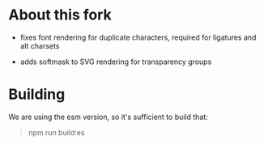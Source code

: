 
# About this fork

- fixes font rendering for duplicate characters, required for ligatures
  and alt charsets

- adds softmask to SVG rendering for transparency groups

# Building

We are using the esm version, so it's sufficient to build that:

> npm run build:es


